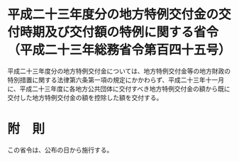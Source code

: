 # 平成二十三年度分の地方特例交付金の交付時期及び交付額の特例に関する省令（平成二十三年総務省令第百四十五号）
平成二十三年度分の地方特例交付金については、地方特例交付金等の地方財政の特別措置に関する法律第六条第一項の規定にかかわらず、平成二十三年十一月に、平成二十三年度に各地方公共団体に交付すべき地方特例交付金の額から既に交付した地方特例交付金の額を控除した額を交付する。
# 附　則
この省令は、公布の日から施行する。
